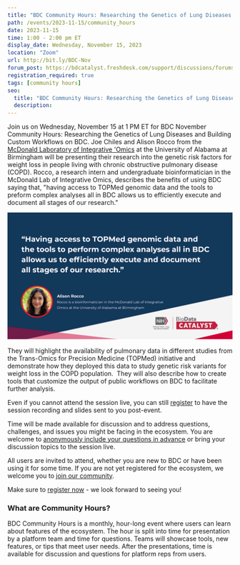 ```yaml
---
title: "BDC Community Hours: Researching the Genetics of Lung Diseases and Building Custom Workflows on BDC"
path: /events/2023-11-15/community_hours
date: 2023-11-15
time: 1:00 - 2:00 pm ET
display_date: Wednesday, November 15, 2023
location: "Zoom"
url: http://bit.ly/BDC-Nov
forum_post: https://bdcatalyst.freshdesk.com/support/discussions/forums/60000252439
registration_required: true
tags: [community hours]
seo:
  title: "BDC Community Hours: Researching the Genetics of Lung Diseases and Building Custom Workflows on BDC"
  description:
---
```

Join us on Wednesday, November 15 at 1 PM ET for BDC November Community Hours: Researching the Genetics of Lung Diseases and Building Custom Workflows on BDC. Joe Chiles and Alison Rocco from the [McDonald Laboratory of Integrative 'Omics](https://sites.uab.edu/mcdonaldlab/) at the University of Alabama at Birmingham will be presenting their research into the genetic risk factors for weight loss in people living with chronic obstructive pulmonary disease (COPD). Rocco, a research intern and undergraduate bioinformatician in the McDonald Lab of Integrative Omics, describes the benefits of using BDC saying that, "having access to TOPMed genomic data and the tools to preform complex analyses all in BDC allows us to efficiently execute and document all stages of our research."

<div class="twothirds-width-image">
  <img src='./2023-11-15_community-hours-graphic.png' alt="" />
</div>

They will highlight the availability of pulmonary data in different studies from the Trans-Omics for Precision Medicine (TOPMed) initiative and demonstrate how they deployed this data to study genetic risk variants for weight loss in the COPD population.  They will also describe how to create tools that customize the output of public workflows on BDC to facilitate further analysis.

Even if you cannot attend the session live, you can still [register](http://bit.ly/BDC-Nov) to have the session recording and slides sent to you post-event.

Time will be made available for discussion and to address questions, challenges, and issues you might be facing in the ecosystem. You are welcome to [anonymously include your questions in advance](https://forms.gle/iPifJTM5q2eeKa7UA) or bring your discussion topics to the session live.

All users are invited to attend, whether you are new to BDC or have been using it for some time. If you are not yet registered for the ecosystem, we welcome you to [join our community](https://biodatacatalyst.nhlbi.nih.gov/contact/ecosystem/).

Make sure to [register now](http://bit.ly/BDC-Nov) - we look forward to seeing you!

### What are Community Hours?

BDC Community Hours is a monthly, hour-long event where users can learn about features of the ecosystem. The hour is split into time for presentation by a platform team and time for questions. Teams will showcase tools, new features, or tips that meet user needs. After the presentations, time is available for discussion and questions for platform reps from users.
